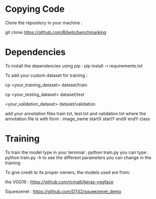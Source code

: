 # Copying Code
Clone the repository in your machine : 

git clone https://github.com/Bibeto/benchmarking


# Dependencies 
To install the dependencies using pip : 
pip install -r requirements.txt

To add your custom dataset for training : 

cp <your_training_dataset> dataset/train

cp <your_testing_dataset> dataset/test

<your_validation_dataset> dataset/validation



add your annotation files train.txt, test.txt and validation.txt 
where the annotation file is with form : 
image_name startX startY endX endY class



# Training
To train the model type in your terminal : 
python train.py 
you can type : python train.py -h 
to see the different parameters you can change in the training 



To give credit to its proper owners, the models used are from: 

the VGG16 : https://github.com/rcmalli/keras-vggface

Squeezenet : https://github.com/DT42/squeezenet_demo
